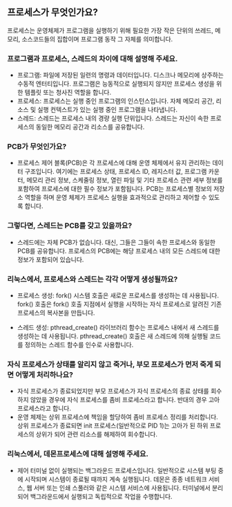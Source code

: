 ## 프로세스가 무엇인가요?
프로세스는 운영체제가 프로그램을 실행하기 위해 필요한 가장 작은 단위의 쓰레드, 메모리, 소스코드들의 집합이며 프로그램 동작 그 자체를 의미합니다.

### 프로그램과 프로세스, 스레드의 차이에 대해 설명해 주세요.
- 프로그램: 파일에 저장된 일련의 명령과 데이터입니다. 디스크나 메모리에 상주하는 수동적 엔터티입니다. 프로그램은 능동적으로 실행되지 않지만 프로세스 생성을 위한 템플릿 또는 청사진 역할을 합니다.
- 프로세스: 프로세스는 실행 중인 프로그램의 인스턴스입니다. 자체 메모리 공간, 리소스 및 실행 컨텍스트가 있는 실행 중인 프로그램을 나타냅니다. 
- 스레드: 스레드는 프로세스 내의 경량 실행 단위입니다. 스레드는 자신이 속한 프로세스의 동일한 메모리 공간과 리소스를 공유합니다. 

### PCB가 무엇인가요?
- 프로세스 제어 블록(PCB)은 각 프로세스에 대해 운영 체제에서 유지 관리하는 데이터 구조입니다. 여기에는 프로세스 상태, 프로세스 ID, 레지스터 값, 프로그램 카운터, 메모리 관리 정보, 스케줄링 정보, 열린 파일 및 기타 프로세스 관련 세부 정보를 포함하여 프로세스에 대한 필수 정보가 포함됩니다. PCB는 프로세스별 정보의 저장소 역할을 하며 운영 체제가 프로세스 실행을 효과적으로 관리하고 제어할 수 있도록 합니다.

### 그렇다면, 스레드는 PCB를 갖고 있을까요?
- 스레드에는 자체 PCB가 없습니다. 대신, 그들은 그들이 속한 프로세스와 동일한 PCB를 공유합니다. 프로세스의 PCB에는 해당 프로세스 내의 모든 스레드에 대한 정보가 포함되어 있습니다.

### 리눅스에서, 프로세스와 스레드는 각각 어떻게 생성될까요?
- 프로세스 생성: fork() 시스템 호출은 새로운 프로세스를 생성하는 데 사용됩니다. fork() 호출은 fork() 호출 지점에서 실행을 시작하는 자식 프로세스로 알려진 기존 프로세스의 복사본을 만듭니다. 

- 스레드 생성: pthread_create() 라이브러리 함수는 프로세스 내에서 새 스레드를 생성하는 데 사용됩니다. pthread_create() 호출은 새 스레드에 의해 실행될 코드를 정의하는 스레드 함수를 인수로 사용합니다. 

### 자식 프로세스가 상태를 알리지 않고 죽거나, 부모 프로세스가 먼저 죽게 되면 어떻게 처리하나요?
- 자식 프로세스가 종료되었지만 부모 프로세스가 자식 프로세스의 종료 상태를 회수하지 않았을 경우에 자식 프로세스를 좀비 프로세스라고 합니다. 반대의 경우 고아 프로세스라고 합니다.
- 운영 체제는 상위 프로세스에 책임을 할당하여 좀비 프로세스 정리를 처리합니다. 상위 프로세스가 종료되면 init 프로세스(일반적으로 PID 1)는 고아가 된 하위 프로세스의 상위가 되어 관련 리소스를 해제하여 회수합니다.

### 리눅스에서, 데몬프로세스에 대해 설명해 주세요.
- 제어 터미널 없이 실행되는 백그라운드 프로세스입니다. 일반적으로 시스템 부팅 중에 시작되며 시스템이 종료될 때까지 계속 실행됩니다. 데몬은 종종 네트워크 서비스, 웹 서버 또는 인쇄 스풀러와 같은 시스템 서비스에 사용됩니다. 터미널에서 분리되어 백그라운드에서 실행되고 독립적으로 작업을 수행합니다.